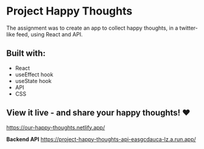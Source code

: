 # Project Happy Thoughts

The assignment was to create an app to collect happy thoughts, in a twitter-like feed, using React and API. 

## Built with:

* React
* useEffect hook
* useState hook
* API
* CSS

## View it live - and share your happy thoughts! ❤️

https://our-happy-thoughts.netlify.app/

**Backend API**
https://project-happy-thoughts-api-easgcdauca-lz.a.run.app/